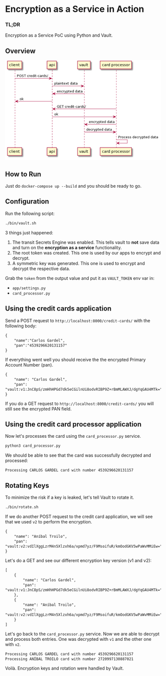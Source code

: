 # Encryption as a Service in Action

### TL;DR
Encryption as a Service PoC using Python and Vault.

## Overview
![overview](./docs/diagram.png)

## How to Run
Just do `docker-compose up --build` and you should be ready to go.

## Configuration
Run the following script:
```sh
./bin/vault.sh
```
3 things just happened:

1. The transit Secrets Engine was enabled. This tells vault to **not** save data and turn on the __encryption as a service__ functionality.
2. The root token was created. This one is used by our apps to encrypt and decrypt.
3. A symmetric key was generated. This one is used to encrypt and decrypt the respective data.

Grab the `token` from the output value and put it as `VAULT_TOKEN` env var in:
- `app/settings.py`
- `card_processor.py`

## Using the credit cards application
Send a POST request to `http://localhost:8000/credit-cards/` with the following body:
```
{
    "name":"Carlos Gardel",
    "pan":"4539296620131157"
}
```

If everything went well you should receive the the encrypted Primary Account Number (pan).
```
{
    "name": "Carlos Gardel",
    "pan": "vault:v1:JnC8pS/zmHhHPGd7dk5eCGilnUi8odvRIBP9Z+rBmMLAWXJ/dgYqGAU4MTk="
}
```

If you do a GET request to `http://localhost:8000/credit-cards/` you will still see the encrypted PAN field.


## Using the credit card processor application

Now let's processes the card using the `card_processor.py` service.

```python
python3 card_processor.py
```

We should be able to see that the card was successfully decrypted and processed:
```
Processing CARLOS GARDEL card with number 4539296620131157
```

## Rotating Keys
To minimize the risk if a key is leaked, let's tell Vault to rotate it. 
```sh
./bin/rotate.sh
```

If we do another POST request to the credit card application, we will see that we used `v2` to perform the encryption. 
```
{
    "name": "Aníbal Troilo",
    "pan": "vault:v2:vdIlXggLzrM4n5Xlzxh6a/xpmd7yz/F9MsoifuR/kmOodGKV5wPaWvMMiEw="
}
```

Let's do a GET and see our different encryption key version (v1 and v2):
```
[
    {
        "name": "Carlos Gardel",
        "pan": "vault:v1:JnC8pS/zmHhHPGd7dk5eCGilnUi8odvRIBP9Z+rBmMLAWXJ/dgYqGAU4MTk="
    },
    {
        "name": "Aníbal Troilo",
        "pan": "vault:v2:vdIlXggLzrM4n5Xlzxh6a/xpmd7yz/F9MsoifuR/kmOodGKV5wPaWvMMiEw="
    }
]
```

Let's go back to the `card_processor.py` service. Now we are able to decrypt and process both entries. One was decrypted with `v1` and the other one with `v2`.
```
Processing CARLOS GARDEL card with number 4539296620131157
Processing ANÍBAL TROILO card with number 2720997130887021
```


Voilà. Encryption keys and rotation were handled by Vault.